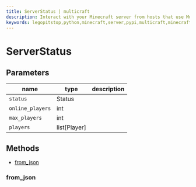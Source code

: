 ```yaml
---
title: ServerStatus | multicraft
description: Interact with your Minecraft server from hosts that use Multicraft using Python
keywords: legopitstop,python,minecraft,server,pypi,multicraft,minecraftserver,pythonpackage
---
```


# ServerStatus

## Parameters

| name             | type         | description |
| ---------------- | ------------ | ----------- |
| `status`         | Status       |             |
| `online_players` | int          |             |
| `max_players`    | int          |             |
| `players`        | list[Player] |             |

## Methods

- [from_json](#from_json)

### from_json

